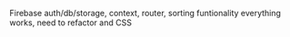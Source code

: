 Firebase auth/db/storage, context, router, sorting funtionality
everything works, need to refactor and CSS 
